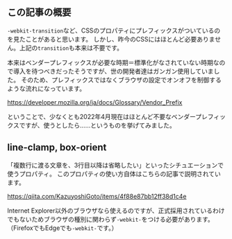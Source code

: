 <!--
title:   今のCSSにはベンダープレフィックスはほぼ要らないけど、強いてつけるなら
tags:    CSS,ベンダープレフィックス
-->

## この記事の概要

`-webkit-transition`など、CSSのプロパティにプレフィックスがついているのを見たことがあると思います。
しかし、昨今のCSSにはほとんど必要ありません。上記の`transition`も本来は不要です。

本来はベンダープレフィックスが必要な時期＝標準化がなされていない時期なので導入を待つべきだったそうですが、世の開発者達はガンガン使用していました。
そのため、プレフィックスではなくブラウザの設定でオンオフを制御するような流れになっています。

https://developer.mozilla.org/ja/docs/Glossary/Vendor_Prefix

ということで、少なくとも2022年4月現在はほとんど不要なベンダープレフィックスですが、使うとしたら……というものを挙げてみました。

## line-clamp, box-orient

「複数行に渡る文章を、3行目以降は省略したい」といったシチュエーションで使うプロパティ。
このプロパティの使い方自体はこちらの記事で説明されています。

https://qiita.com/KazuyoshiGoto/items/4f88e87bb12ff38d1c4e

Internet Explorer以外のブラウザなら使えるのですが、正式採用されているわけでもないためブラウザの種別に関わらず`-webkit-`をつける必要があります。
（FirefoxでもEdgeでも`-webkit-`です。）
